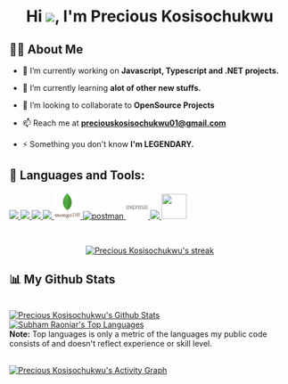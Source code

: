 

<h1 align="center">Hi <img src="https://raw.githubusercontent.com/MartinHeinz/MartinHeinz/master/wave.gif" width="30px">, I'm Precious Kosisochukwu</h1>


## 🙋‍♂️ About Me

- 🔭 I’m currently working on **Javascript, Typescript and .NET projects.**

- 🌱 I’m currently learning **alot of other new stuffs.**

- 👯 I’m looking to collaborate to **OpenSource Projects**


- 📫 Reach me at  **preciouskosisochukwu01@gmail.com**

- ⚡ Something you don't know **I'm LEGENDARY.**

## 🚀 Languages and Tools:

<p align="left"> 
    <a href="https://developer.mozilla.org/en-US/docs/Web/JavaScript" target="_blank"> <img src="https://img.icons8.com/color/48/000000/javascript.png"/> </a> 
    <a href="https://www.w3.org/html/" target="_blank"> <img src="https://img.icons8.com/color/48/000000/html-5.png"/> </a> 
    <a href="https://www.w3schools.com/css/" target="_blank"> <img src="https://img.icons8.com/color/48/000000/css3.png"/> </a> 
    <a href="https://getbootstrap.com" target="_blank"> <img src="https://img.icons8.com/color/48/000000/bootstrap.png"/> </a> 
    <a href="https://www.mongodb.com/" target="_blank"> <img src="https://raw.githubusercontent.com/devicons/devicon/master/icons/mongodb/mongodb-original-wordmark.svg" alt="mongodb" width="48" height="48"/> </a> 
    <a href="https://postman.com" target="_blank"> <img src="https://img.icons8.com/external-tal-revivo-color-tal-revivo/96/000000/external-postman-is-the-only-complete-api-development-environment-logo-color-tal-revivo.png" alt="postman" width="45" height="45"/> </a>  
    <a href="https://expressjs.com" target="_blank"> <img src="https://raw.githubusercontent.com/devicons/devicon/master/icons/express/express-original-wordmark.svg" alt="express" width="40" height="40"/> </a> 
    <a href="https://git-scm.com/" target="_blank"> <img src="https://img.icons8.com/color/48/000000/git.png"/> </a> 
    <a href="(https://docs.microsoft.com/)" target="_blank"> <img src="https://img.icons8.com/ios-filled/100/000000/c-sharp-logo.png" width="45" height="45"/> </a> 
    
</p>
<br/>

<p align="center">
    <a href="https://github.com/PreciousKosisochukwuJenz/github-readme-streak-stats">
        <img title="🔥 Get streak stats for your profile at git.io/streak-stats" alt="Precious Kosisochukwu's streak" src="https://github-readme-streak-stats.herokuapp.com/?user=PreciousKosisochukwuJenz&theme=blue-green&hide_border=true&stroke=0000&background=060A0CD0"/>
    </a>
</p>

## 📊 My Github Stats

  <br/>
    <a href="https://github.com/Nnvedward/github-readme-stats"><img alt="Precious Kosisochukwu's Github Stats" src="https://github-readme-stats.vercel.app/api?username=PreciousKosisochukwuJenz&show_icons=true&count_private=true&theme=blue-green&hide_border=true&bg_color=0D1117" /></a>
  <a href="https://github.com/PreciousKosisochukwuJenz/github-readme-stats"><img alt="Subham Raoniar's Top Languages" src="https://github-readme-stats.vercel.app/api/top-langs/?username=PreciousKosisochukwuJenz&langs_count=8&count_private=true&layout=compact&theme=blue-green&hide_border=true&bg_color=0D1117" /></a>
  <br/>
  <b>Note:</b> Top languages is only a metric of the languages my public code consists of and doesn't reflect experience or skill level.


<br/>
<br/>

<a href="https://github.com/PreciousKosisochukwuJenz/github-readme-activity-graph"><img alt="Precious Kosisochukwu's Activity Graph" src="https://activity-graph.herokuapp.com/graph?username=PreciousKosisochukwuJenz&theme=chartreuse-dark&hide_border=true" /></a>
